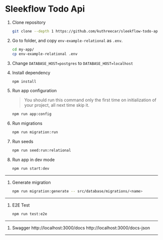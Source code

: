 # Sleekflow Todo Api

1. Clone repository 

   ```bash
   git clone --depth 1 https://github.com/kuthreecar/sleekflow-todo-api.git
   ```

1. Go to folder, and copy `env-example-relational` as `.env`.

   ```bash
   cd my-app/
   cp env-example-relational .env
   ```

1. Change `DATABASE_HOST=postgres` to `DATABASE_HOST=localhost`


1. Install dependency

   ```bash
   npm install
   ```

1. Run app configuration

   > You should run this command only the first time on initialization of your project, all next time skip it.

   ```bash
   npm run app:config
   ```

1. Run migrations

   ```bash
   npm run migration:run
   ```

1. Run seeds

   ```bash
   npm run seed:run:relational
   ```

1. Run app in dev mode

   ```bash
   npm run start:dev
   ```


---

1. Generate migration
   

   ```bash
   npm run migration:generate -- src/database/migrations/<name>
   ```

---

1. E2E Test
   ```bash
   npm run test:e2e
   ```
---

1. Swagger
   http://localhost:3000/docs
   http://localhost:3000/docs-json

---